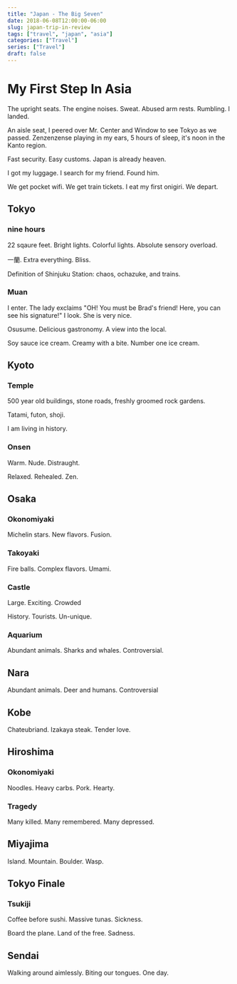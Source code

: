 ```yaml
---
title: "Japan - The Big Seven"
date: 2018-06-08T12:00:00-06:00
slug: japan-trip-in-review
tags: ["travel", "japan", "asia"]
categories: ["Travel"]
series: ["Travel"]
draft: false
---
```


# My First Step In Asia

The upright seats. The engine noises. Sweat. Abused arm rests. Rumbling. I landed.

An aisle seat, I peered over Mr. Center and Window to see Tokyo as we passed. Zenzenzense playing in my ears, 5 hours of sleep, it's noon in the Kanto region.

Fast security. Easy customs. Japan is already heaven.

I got my luggage. I search for my friend. Found him.

We get pocket wifi. We get train tickets. I eat my first onigiri. We depart.

## Tokyo 

### nine hours

22 sqaure feet. Bright lights. Colorful lights. Absolute sensory overload.

一蘭. Extra everything. Bliss.

Definition of Shinjuku Station: chaos, ochazuke, and trains.

### Muan

I enter. The lady exclaims "OH! You must be Brad's friend! Here, you can see his signature!" I look. She is very nice.

Osusume. Delicious gastronomy. A view into the local.

Soy sauce ice cream. Creamy with a bite. Number one ice cream.

## Kyoto

### Temple

500 year old buildings, stone roads, freshly groomed rock gardens.

Tatami, futon, shoji.

I am living in history.

### Onsen 

Warm. Nude. Distraught.

Relaxed. Rehealed. Zen.

## Osaka

### Okonomiyaki

Michelin stars. New flavors. Fusion.

### Takoyaki

Fire balls. Complex flavors. Umami.

### Castle

Large. Exciting. Crowded

History. Tourists. Un-unique.

### Aquarium

Abundant animals. Sharks and whales. Controversial.


## Nara

Abundant animals. Deer and humans. Controversial


## Kobe

Chateubriand. Izakaya steak. Tender love.


## Hiroshima

### Okonomiyaki

Noodles. Heavy carbs. Pork. Hearty.

### Tragedy

Many killed. Many remembered. Many depressed.


## Miyajima

Island. Mountain. Boulder. Wasp.


## Tokyo Finale

### Tsukiji

Coffee before sushi. Massive tunas. Sickness.

Board the plane. Land of the free. Sadness.


## Sendai

Walking around aimlessly. Biting our tongues. One day.